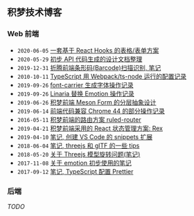 ## 积梦技术博客

### Web 前端

- `2020-06-05` [一套基于 React Hooks 的表格/表单方案](https://github.com/jimengio/table-form-example/issues/1)
- `2020-05-29` [初步 API 代码生成的设计文档整理](https://github.com/jimengio/yapi-ts-generator/issues/10)
- `2019-12-31` [折腾前端条形码(Barcode)扫描识别, 笔记](https://segmentfault.com/a/1190000021450639)
- `2010-10-11` [TypeScript 用 Webpack/ts-node 运行的配置记录](https://segmentfault.com/a/1190000020650656)
- `2019-09-26` [font-carrier 生成字体操作记录](https://segmentfault.com/a/1190000020506440)
- `2019-09-26` [Linaria 替换 Emotion 操作记录](https://segmentfault.com/a/1190000020500927)
- `2019-06-26` [积梦前端 Meson Form 的分层抽象设计](https://segmentfault.com/a/1190000019582729)
- `2019-06-14` [前端代码兼容 Chrome 44 的部分操作记录](https://segmentfault.com/a/1190000019477441)
- `2016-05-11` [积梦前端的路由方案 ruled-router](https://segmentfault.com/a/1190000019143914)
- `2019-04-21` [积梦前端采用的 React 状态管理方案: Rex](https://segmentfault.com/a/1190000018940757)
- `2019-04-10` [笔记, 创建 VS Code 的 snippets 扩展](https://segmentfault.com/a/1190000018819751)
- `2018-06-04` [笔记, threejs 和 glTF 的一些 tips](https://segmentfault.com/a/1190000015169256)
- `2018-05-20` [关于 Threejs 模型旋转问题(笔记)](https://segmentfault.com/a/1190000014943440)
- `2017-11-08` [关于 emotion 初步使用的笔记](https://segmentfault.com/a/1190000011902085)
- `2017-09-12` [笔记, TypeScript 配置 Prettier](https://segmentfault.com/a/1190000011122443)

### 后端

_TODO_
